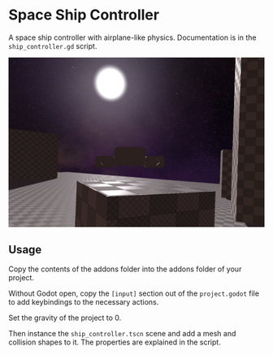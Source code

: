 # Space Ship Controller

A space ship controller with airplane-like physics. Documentation is in the `ship_controller.gd` script.

![screenshot](screenshot.jpg)

## Usage

Copy the contents of the addons folder into the addons folder of your project.

Without Godot open, copy the `[input]` section out of the `project.godot` file to add keybindings to the necessary actions.

Set the gravity of the project to 0.

Then instance the `ship_controller.tscn` scene and add a mesh and collision shapes to it. The properties are explained in the script.
